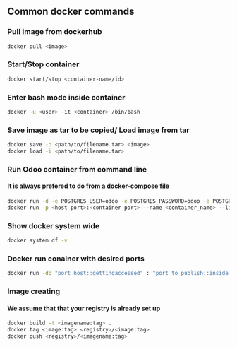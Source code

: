 ## Common docker commands
### Pull image from dockerhub

```bash
docker pull <image>
```
### Start/Stop container
```bash
docker start/stop <container-name/id>
```
### Enter bash mode inside container
```bash
docker -u <user> -it <container> /bin/bash
```

### Save image as tar to be copied/ Load image from tar
```bash
docker save -o <path/to/filename.tar> <image>
docker load -i <path/to/filename.tar>
```

### Run Odoo container from command line
#### It is always prefered to do from a docker-compose file
```bash
docker run -d -e POSTGRES_USER=odoo -e POSTGRES_PASSWORD=odoo -e POSTGRES_DB=postgres --name db postgres:15
docker run -p <host port>:<container port> --name <container_name> --link <db_container>:db -t <image_name>
```

### Show docker system wide
```bash
docker system df -v
```
### Docker run conainer with desired ports
```bash
docker run -dp "port host::gettingaccessed" : "port to publish::inside container" <image name>
```

### Image creating 
#### We assume that that your registry is already set up
```bash
docker build -t <imagename:tag> .
docker tag <image:tag> <registry>/<image:tag>
docker push <registry>/<imagename:tag>
```